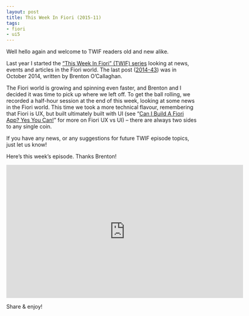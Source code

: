 ```yaml
---
layout: post
title: This Week In Fiori (2015-11)
tags:
- fiori
- ui5
---
```



Well hello again and welcome to TWIF readers old and new alike.

Last year I started the [“This Week In Fiori” (TWIF) series](/category/twif/) looking at news, events and articles in the Fiori world. The last post ([2014-43](/2014/10/27/this-week-in-fiori-2014-43/)) was in October 2014, written by Brenton O’Callaghan.

The Fiori world is growing and spinning even faster, and Brenton and I decided it was time to pick up where we left off. To get the ball rolling, we recorded a half-hour session at the end of this week, looking at some news in the Fiori world. This time we took a more technical flavour, remembering that Fiori is UX, but built ultimately built with UI (see “[Can I Build A Fiori App? Yes You Can!](http://www.bluefinsolutions.com/Blogs/DJ-Adams/March-2015/Can-I-build-a-Fiori-app-Yes-you-can!/)” for more on Fiori UX vs UI) – there are always two sides to any single coin.

If you have any news, or any suggestions for future TWIF episode topics, just let us know!

Here’s this week’s episode. Thanks Brenton!

<iframe allowfullscreen="" frameborder="0" height="352" src="https://www.youtube.com/embed/LanZx1W2yqI?feature=oembed" width="625"></iframe>

Share & enjoy!


